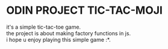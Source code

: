 # ODIN PROJECT TIC-TAC-MOJI  
  
it's a simple tic-tac-toe game.  
the project is about making factory functions in js.  
i hope u enjoy playing this simple game :*.